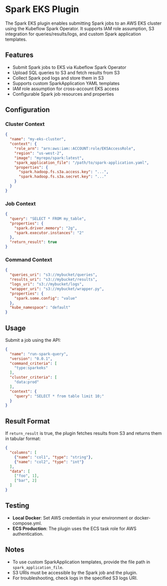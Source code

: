# Spark EKS Plugin

The Spark EKS plugin enables submitting Spark jobs to an AWS EKS cluster using the Kubeflow Spark Operator. It supports IAM role assumption, S3 integration for queries/results/logs, and custom Spark application templates.

## Features

- Submit Spark jobs to EKS via Kubeflow Spark Operator
- Upload SQL queries to S3 and fetch results from S3
- Collect Spark pod logs and store them in S3
- Supports custom SparkApplication YAML templates
- IAM role assumption for cross-account EKS access
- Configurable Spark job resources and properties

## Configuration

### Cluster Context

```json
{
  "name": "my-eks-cluster",
  "context": {
    "role_arn": "arn:aws:iam::ACCOUNT:role/EKSAccessRole",
    "region": "us-west-2",
    "image": "myrepo/spark:latest",
    "spark_application_file": "/path/to/spark-application.yaml",
    "properties": {
      "spark.hadoop.fs.s3a.access.key": "...",
      "spark.hadoop.fs.s3a.secret.key": "..."
    }
  }
}
```

### Job Context

```json
{
  "query": "SELECT * FROM my_table",
  "properties": {
    "spark.driver.memory": "2g",
    "spark.executor.instances": "2"
  },
  "return_result": true
}
```

### Command Context

```json
{
  "queries_uri": "s3://mybucket/queries",
  "results_uri": "s3://mybucket/results",
  "logs_uri": "s3://mybucket/logs",
  "wrapper_uri": "s3://mybucket/wrapper.py",
  "properties": {
    "spark.some.config": "value"
  },
  "kube_namespace": "default"
}
```

## Usage

Submit a job using the API:

```json
{
  "name": "run-spark-query",
  "version": "0.0.1",
  "command_criteria": [
    "type:sparkeks"
  ],
  "cluster_criteria": [
    "data:prod"
  ],
  "context": {
    "query": "SELECT * from table limit 10;"
  }
}
```

## Result Format

If `return_result` is true, the plugin fetches results from S3 and returns them in tabular format:

```json
{
  "columns": [
    {"name": "col1", "type": "string"},
    {"name": "col2", "type": "int"}
  ],
  "data": [
    ["foo", 1],
    ["bar", 2]
  ]
}
```

## Testing

- **Local Docker**: Set AWS credentials in your environment or docker-compose.yml.
- **ECS Production**: The plugin uses the ECS task role for AWS authentication.

## Notes

- To use custom SparkApplication templates, provide the file path in `spark_application_file`.
- S3 URIs must be accessible by the Spark job and the plugin.
- For troubleshooting, check logs in the specified S3 logs URI.
